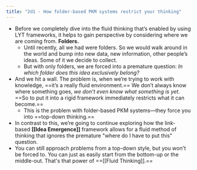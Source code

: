 ```yaml
---
title: "2d1 - How folder-based PKM systems restrict your thinking"
---
```

- Before we completely dive into the fluid thinking that’s enabled by using LYT frameworks, it helps to gain perspective by considering where we are coming from.  **Folders.**  
	- Until recently, all we had were folders. So we would walk around in the world and bump into new data, new information, other people’s ideas. Some of it we decide to collect.   
	- But with only folders, we are forced into a premature question: _In which folder does this idea exclusively belong?_
- And we hit a wall.  The problem is, when we’re trying to work with knowledge, ==it’s a really fluid environment.== We don’t always know where something goes, _we don’t even know what something is yet_. ==So to put it into a rigid framework immediately restricts what it can become.==
	- This is the problem with folder-based PKM systems—they force you into ==top-down thinking.==
- In contrast to this, we’re going to continue exploring how the link-based **[[Idea Emergence]]** framework allows for a fluid method of thinking that ignores the premature "where do I have to put this" question.  
- You can still approach problems from a top-down style, but you won't be forced to.  You can just as easily start from the bottom-up or the middle-out. That's that power of ==[[Fluid Thinking]].==